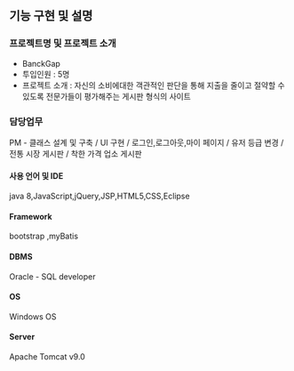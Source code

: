 ## 기능 구현 및 설명
### 프로젝트명 및 프로젝트 소개
+ BanckGap
+ 투입인원 : 5명
+ 프로젝트 소개 : 자신의 소비에대한 객관적인 판단을 통해 지출을 줄이고 절약할 수 있도록 전문가들이 평가해주는 게시판 형식의 사이트

### 담당업무
PM - 클래스 설계 및 구축 / UI 구현 / 로그인,로그아웃,마이 페이지 / 유저 등급 변경 / 전통 시장 게시판 / 착한 가격 업소 게시판

#### 사용 언어 및 IDE
java 8,JavaScript,jQuery,JSP,HTML5,CSS,Eclipse

#### Framework
bootstrap ,myBatis

#### DBMS
Oracle - SQL developer

#### OS
Windows OS

#### Server
Apache Tomcat v9.0
